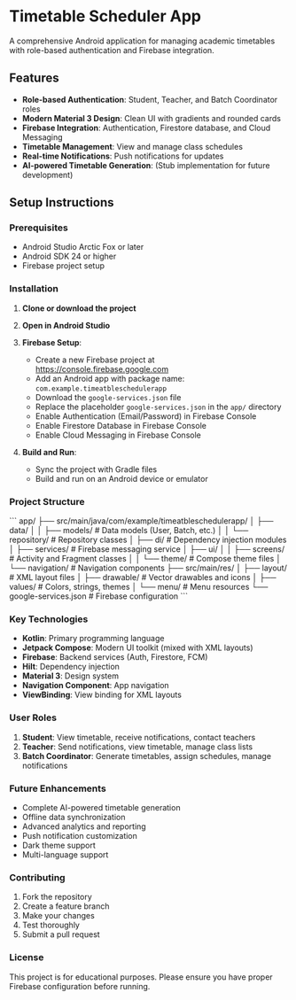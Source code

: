 # Timetable Scheduler App

A comprehensive Android application for managing academic timetables with role-based authentication and Firebase integration.

## Features

- **Role-based Authentication**: Student, Teacher, and Batch Coordinator roles
- **Modern Material 3 Design**: Clean UI with gradients and rounded cards
- **Firebase Integration**: Authentication, Firestore database, and Cloud Messaging
- **Timetable Management**: View and manage class schedules
- **Real-time Notifications**: Push notifications for updates
- **AI-powered Timetable Generation**: (Stub implementation for future development)

## Setup Instructions

### Prerequisites
- Android Studio Arctic Fox or later
- Android SDK 24 or higher
- Firebase project setup

### Installation

1. **Clone or download the project**
2. **Open in Android Studio**
3. **Firebase Setup**:
   - Create a new Firebase project at https://console.firebase.google.com
   - Add an Android app with package name: `com.example.timeatbleschedulerapp`
   - Download the `google-services.json` file
   - Replace the placeholder `google-services.json` in the `app/` directory
   - Enable Authentication (Email/Password) in Firebase Console
   - Enable Firestore Database in Firebase Console
   - Enable Cloud Messaging in Firebase Console

4. **Build and Run**:
   - Sync the project with Gradle files
   - Build and run on an Android device or emulator

### Project Structure

\`\`\`
app/
├── src/main/java/com/example/timeatbleschedulerapp/
│   ├── data/
│   │   ├── models/          # Data models (User, Batch, etc.)
│   │   └── repository/      # Repository classes
│   ├── di/                  # Dependency injection modules
│   ├── services/            # Firebase messaging service
│   ├── ui/
│   │   ├── screens/         # Activity and Fragment classes
│   │   └── theme/           # Compose theme files
│   └── navigation/          # Navigation components
├── src/main/res/
│   ├── layout/              # XML layout files
│   ├── drawable/            # Vector drawables and icons
│   ├── values/              # Colors, strings, themes
│   └── menu/                # Menu resources
└── google-services.json     # Firebase configuration
\`\`\`

### Key Technologies

- **Kotlin**: Primary programming language
- **Jetpack Compose**: Modern UI toolkit (mixed with XML layouts)
- **Firebase**: Backend services (Auth, Firestore, FCM)
- **Hilt**: Dependency injection
- **Material 3**: Design system
- **Navigation Component**: App navigation
- **ViewBinding**: View binding for XML layouts

### User Roles

1. **Student**: View timetable, receive notifications, contact teachers
2. **Teacher**: Send notifications, view timetable, manage class lists
3. **Batch Coordinator**: Generate timetables, assign schedules, manage notifications

### Future Enhancements

- Complete AI-powered timetable generation
- Offline data synchronization
- Advanced analytics and reporting
- Push notification customization
- Dark theme support
- Multi-language support

### Contributing

1. Fork the repository
2. Create a feature branch
3. Make your changes
4. Test thoroughly
5. Submit a pull request

### License

This project is for educational purposes. Please ensure you have proper Firebase configuration before running.

